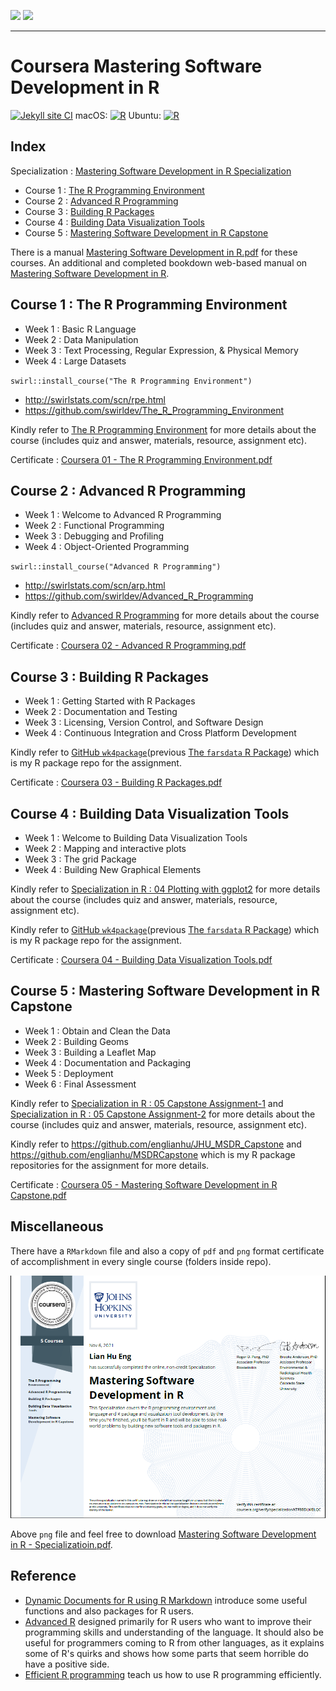 <img src='figure/coursera.jpg' width='74'> <img src='figure/jhu.jpg' width='240'>

---

# Coursera Mastering Software Development in R

<!-- badges: start -->
[![Jekyll site CI](https://github.com/englianhu/Coursera-Mastering-Software-Development-in-R/actions/workflows/jekyll.yml/badge.svg)](https://github.com/englianhu/Coursera-Mastering-Software-Development-in-R/actions/workflows/jekyll.yml) macOS: [![R](https://github.com/englianhu/Coursera-Mastering-Software-Development-in-R/actions/workflows/R-macos.yml/badge.svg)](https://github.com/englianhu/Coursera-Mastering-Software-Development-in-R/actions/workflows/R-macos.yml) Ubuntu: [![R](https://github.com/englianhu/Coursera-Mastering-Software-Development-in-R/actions/workflows/R-ubuntu.yml/badge.svg)](https://github.com/englianhu/Coursera-Mastering-Software-Development-in-R/actions/workflows/R-ubuntu.yml)
<!-- badges: end -->

## Index

Specialization : [Mastering Software Development in R Specialization](https://www.coursera.org/specializations/r)

- Course 1 : [The R Programming Environment](https://www.coursera.org/learn/r-programming-environment)
- Course 2 : [Advanced R Programming](https://www.coursera.org/learn/advanced-r)
- Course 3 : [Building R Packages](https://www.coursera.org/learn/r-packages)
- Course 4 : [Building Data Visualization Tools](https://www.coursera.org/learn/r-data-visualization)
- Course 5 : [Mastering Software Development in R Capstone](https://www.coursera.org/learn/r-capstone)

There is a manual [Mastering Software Development in R.pdf](https://github.com/englianhu/Coursera-Mastering-Software-Development-in-R/blob/master/reference/Mastering%20Software%20Development%20in%20R.pdf) for these courses. An additional and completed bookdown web-based manual on [Mastering Software Development in R](https://bookdown.org/rdpeng/RProgDA/).

## Course 1 : The R Programming Environment

- Week 1 : Basic R Language
- Week 2 : Data Manipulation
- Week 3 : Text Processing, Regular Expression, & Physical Memory
- Week 4 : Large Datasets

`swirl::install_course("The R Programming Environment")`

- http://swirlstats.com/scn/rpe.html
- https://github.com/swirldev/The_R_Programming_Environment

Kindly refer to [The R Programming Environment](http://rpubs.com/englianhu/the-r-programming-environment) for more details about the course (includes quiz and answer, materials, resource, assignment etc).

Certificate : [Coursera 01 - The R Programming Environment.pdf](https://raw.githubusercontent.com/englianhu/Coursera-Mastering-Software-Development-in-R/cc7eb134e4335100d452b9e27cd1b504111f25b1/01%20The%20R%20Programming%20Environment/Coursera%2001%20-%20The%20R%20Programming%20Environment.pdf)

## Course 2 : Advanced R Programming

- Week 1 : Welcome to Advanced R Programming
- Week 2 : Functional Programming
- Week 3 : Debugging and Profiling
- Week 4 : Object-Oriented Programming

`swirl::install_course("Advanced R Programming")`

- http://swirlstats.com/scn/arp.html
- https://github.com/swirldev/Advanced_R_Programming

Kindly refer to [Advanced R Programming](http://rpubs.com/englianhu/advanced-r-programming) for more details about the course (includes quiz and answer, materials, resource, assignment etc).

Certificate : [Coursera 02 - Advanced R Programming.pdf](https://raw.githubusercontent.com/englianhu/Coursera-Mastering-Software-Development-in-R/cc7eb134e4335100d452b9e27cd1b504111f25b1/02%20Advanced%20R%20Programming/Coursera%2002%20-%20Advanced%20R%20Programming.pdf)

## Course 3 : Building R Packages

- Week 1 : Getting Started with R Packages
- Week 2 : Documentation and Testing
- Week 3 : Licensing, Version Control, and Software Design
- Week 4 : Continuous Integration and Cross Platform Development

Kindly refer to [GitHub `wk4package`](https://github.com/englianhu/wk4package)(previous [The `farsdata` R Package](https://github.com/englianhu/farsdata)) which is my R package repo for the assignment.

Certificate : [Coursera 03 - Building R Packages.pdf](https://raw.githubusercontent.com/englianhu/Coursera-Mastering-Software-Development-in-R/cc7eb134e4335100d452b9e27cd1b504111f25b1/03%20Building%20R%20Packages/Coursera%2003%20-%20Building%20R%20Packages.pdf)

## Course 4 : Building Data Visualization Tools

- Week 1 : Welcome to Building Data Visualization Tools
- Week 2 : Mapping and interactive plots
- Week 3 : The grid Package
- Week 4 : Building New Graphical Elements

Kindly refer to [Specialization in R : 04 Plotting with ggplot2](https://rpubs.com/englianhu/plotting-with-ggplot2) for more details about the course (includes quiz and answer, materials, resource, assignment etc).

Kindly refer to [GitHub `wk4package`](https://github.com/englianhu/wk4package)(previous [The `farsdata` R Package](https://github.com/englianhu/farsdata)) which is my R package repo for the assignment.

Certificate : [Coursera 04 - Building Data Visualization Tools.pdf](https://raw.githubusercontent.com/englianhu/Coursera-Mastering-Software-Development-in-R/cc7eb134e4335100d452b9e27cd1b504111f25b1/04%20Building%20Data%20Visualization%20Tools/Coursera%2004%20-%20Building%20Data%20Visualization%20Tools.pdf)

## Course 5 : Mastering Software Development in R Capstone

- Week 1 : Obtain and Clean the Data
- Week 2 : Building Geoms
- Week 3 : Building a Leaflet Map
- Week 4 : Documentation and Packaging
- Week 5 : Deployment
- Week 6 : Final Assessment

Kindly refer to [Specialization in R : 05 Capstone Assignment-1](https://rpubs.com/englianhu/MSDR-Capstone-Assignment-1) and [Specialization in R : 05 Capstone Assignment-2](https://rpubs.com/englianhu/848454) for more details about the course (includes quiz and answer, materials, resource, assignment etc).

Kindly refer to <https://github.com/englianhu/JHU_MSDR_Capstone> and <https://github.com/englianhu/MSDRCapstone> which is my R package repositories for the assignment for more details.

Certificate : [Coursera 05 - Mastering Software Development in R Capstone.pdf](https://raw.githubusercontent.com/englianhu/Coursera-Mastering-Software-Development-in-R/f700b1869f3a95bf2b4fbf577f6c9c708b2f9dfc/05%20Mastering%20Software%20Development%20in%20R%20Capstone/Coursera%2005%20-%20Mastering%20Software%20Development%20in%20R%20Capstone.pdf)

## Miscellaneous

There have a `RMarkdown` file and also a copy of `pdf` and `png` format certificate of accomplishment in every single course (folders inside repo).

![Awarded on `08 Nov 2021`](https://raw.githubusercontent.com/englianhu/Coursera-Mastering-Software-Development-in-R/master/figure/Mastering%20Software%20Development%20in%20R%20-%20Specialization.png)

Above `png` file and feel free to download [Mastering Software Development in R - Specializatioin.pdf](https://raw.githubusercontent.com/englianhu/Coursera-Mastering-Software-Development-in-R/f700b1869f3a95bf2b4fbf577f6c9c708b2f9dfc/Mastering%20Software%20Development%20in%20R%20-%20Specialization.pdf).

## Reference

- [Dynamic Documents for R using R Markdown](https://rpubs.com/moviedo/322222) introduce some useful functions and also packages for R users.
- [Advanced R](http://adv-r.had.co.nz) designed primarily for R users who want to improve their programming skills and understanding of the language. It should also be useful for programmers coming to R from other languages, as it explains some of R's quirks and shows how some parts that seem horrible do have a positive side.
- [Efficient R programming](https://csgillespie.github.io/efficientR) teach us how to use R programming efficiently.
